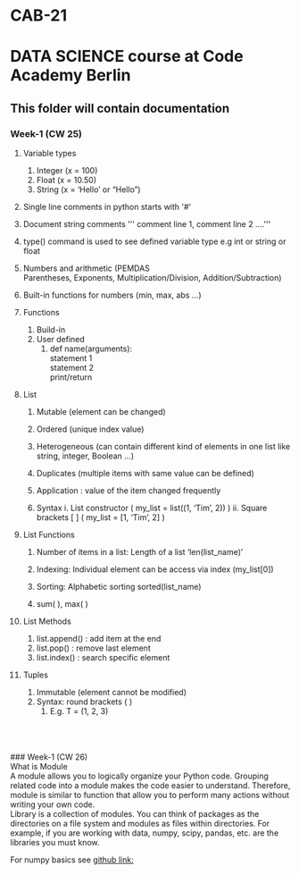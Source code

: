 
# CAB-21

# DATA SCIENCE course at Code Academy Berlin

## This folder will contain documentation

### Week-1 (CW 25)

1. Variable types
	1. Integer (x = 100)
	1. Float (x = 10.50)
	1. String (x = ‘Hello’ or “Hello”)

1. Single line comments in python starts with '#'

1. Document string comments ''' comment line 1, comment line 2 ....'''

1. type() command is used to see defined variable type e.g int or string or float

1. Numbers and arithmetic (PEMDAS Parentheses, Exponents, Multiplication/Division, Addition/Subtraction)

1. Built-in functions for numbers (min, max, abs ...)

1. Functions
	1. Build-in
	1. User defined
		1. def name(arguments):<br />
			statement 1<br />
			statement 2<br />
			print/return<br />

1. List
	1. Mutable (element can be changed)
	1. Ordered (unique index value)
	1. Heterogeneous (can contain different kind of elements in one list like string, integer, Boolean ...)
	1. Duplicates (multiple items with same value can be defined)
	1. Application : value of the item changed frequently

	1. Syntax
		i. List constructor ( my_list = list((1, ‘Tim’, 2)) )
		ii. Square brackets [ ] ( my_list = [1, ‘Tim’, 2] )

1. List Functions
	1. Number of items in a list: Length of a list ‘len(list_name)’

	1. Indexing: Individual element can be access via index (my_list[0])
	1. Sorting: Alphabetic sorting sorted(list_name)
	1. sum( ), max( )
 
1. List Methods
	1. list.append() : add item at the end
	1. list.pop() : remove last element
	1. list.index() : search specific element
1. Tuples
	1. Immutable (element cannot be modified)
	1. Syntax: round brackets ( )
		1. E.g. T = (1, 2, 3)

<br />
<br />
<br />
### Week-1 (CW 26)<br />
What is Module <br/>
A module allows you to logically organize your Python code. Grouping related code into a module makes the code easier to understand. Therefore, module is similar to function that allow you to perform many actions without writing your own code. <br/>
Library is a collection of modules. You can think of packages as the directories on a file system and modules as files within directories. For example, if you are working with data, numpy, scipy, pandas, etc. are the libraries you must know. <br/>

For numpy basics see [github link:](https://github.com/Daredeveil/CAB-21/blob/main/numpy_ex.ipynb) <br/>
